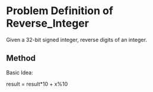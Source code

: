 # Problem Definition of Reverse_Integer

Given a 32-bit signed integer, reverse digits of an integer.

## Method

Basic Idea:

result = result*10 + x%10

